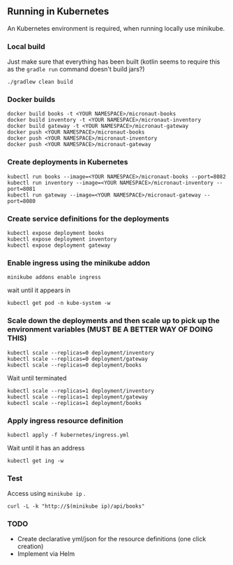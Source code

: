 ## Running in Kubernetes

An Kubernetes environment is required, when running locally use minikube.

### Local build

Just make sure that everything has been built (kotlin seems to require this as the `gradle run` command doesn't build jars?)
 
    ./gradlew clean build

### Docker builds

    docker build books -t <YOUR NAMESPACE>/micronaut-books
    docker build inventory -t <YOUR NAMESPACE>/micronaut-inventory
    docker build gateway -t <YOUR NAMESPACE>/micronaut-gateway
    docker push <YOUR NAMESPACE>/micronaut-books
    docker push <YOUR NAMESPACE>/micronaut-inventory
    docker push <YOUR NAMESPACE>/micronaut-gateway

### Create deployments in Kubernetes

    kubectl run books --image=<YOUR NAMESPACE>/micronaut-books --port=8082
    kubectl run inventory --image=<YOUR NAMESPACE>/micronaut-inventory --port=8081
    kubectl run gateway --image=<YOUR NAMESPACE>/micronaut-gateway --port=8080

### Create service definitions for the deployments

    kubectl expose deployment books
    kubectl expose deployment inventory
    kubectl expose deployment gateway

### Enable ingress using the minikube addon

    minikube addons enable ingress

wait until it appears in 

    kubectl get pod -n kube-system -w

### Scale down the deployments and then scale up to pick up the environment variables (MUST BE A BETTER WAY OF DOING THIS)

    kubectl scale --replicas=0 deployment/inventory
    kubectl scale --replicas=0 deployment/gateway
    kubectl scale --replicas=0 deployment/books

Wait until terminated

    kubectl scale --replicas=1 deployment/inventory
    kubectl scale --replicas=1 deployment/gateway
    kubectl scale --replicas=1 deployment/books

### Apply ingress resource definition

    kubectl apply -f kubernetes/ingress.yml 

Wait until it has an address

    kubectl get ing -w

### Test

Access using `minikube ip` .
    
    curl -L -k "http://$(minikube ip)/api/books"

### TODO

* Create declarative yml/json for the resource definitions (one click creation)
* Implement via Helm 

